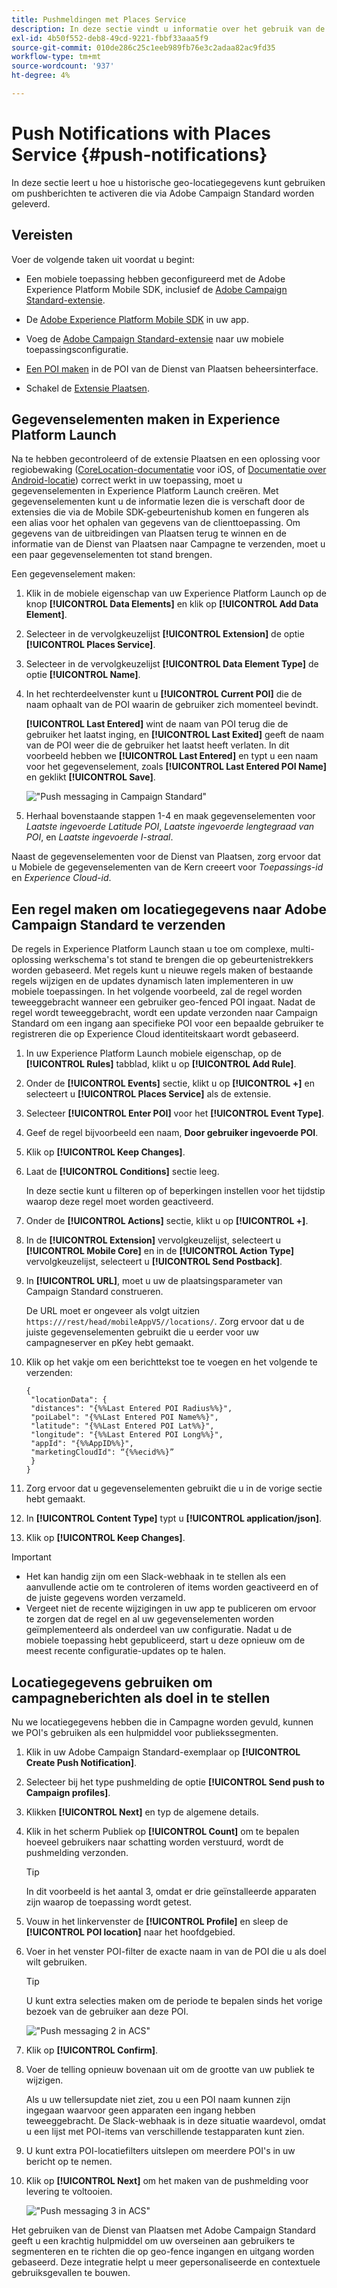 ```yaml
---
title: Pushmeldingen met Places Service
description: In deze sectie vindt u informatie over het gebruik van de Places Service met pushberichten in Campaign Standard.
exl-id: 4b50f552-deb8-49cd-9221-fbbf33aaa5f9
source-git-commit: 010de286c25c1eeb989fb76e3c2adaa82ac9fd35
workflow-type: tm+mt
source-wordcount: '937'
ht-degree: 4%

---
```


# Push Notifications with Places Service {#push-notifications}

In deze sectie leert u hoe u historische geo-locatiegegevens kunt gebruiken om pushberichten te activeren die via Adobe Campaign Standard worden geleverd.

## Vereisten

Voer de volgende taken uit voordat u begint:

* Een mobiele toepassing hebben geconfigureerd met de Adobe Experience Platform Mobile SDK, inclusief de [Adobe Campaign Standard-extensie](https://aep-sdks.gitbook.io/docs/using-mobile-extensions/adobe-campaign-standard).

* De [Adobe Experience Platform Mobile SDK](https://aep-sdks.gitbook.io/docs/getting-started/get-the-sdk) in uw app.
* Voeg de [Adobe Campaign Standard-extensie](https://aep-sdks.gitbook.io/docs/using-mobile-extensions/adobe-campaign-standard) naar uw mobiele toepassingsconfiguratie.

* [Een POI maken](/help/poi-mgmt-ui/create-a-poi-ui.md) in de POI van de Dienst van Plaatsen beheersinterface.

* Schakel de [Extensie Plaatsen](/help/places-ext-aep-sdks/places-extension/places-extension.md).


## Gegevenselementen maken in Experience Platform Launch

Na te hebben gecontroleerd of de extensie Plaatsen en een oplossing voor regiobewaking ([CoreLocation-documentatie](https://developer.apple.com/documentation/corelocation/monitoring_the_user_s_proximity_to_geographic_regions) voor iOS, of [Documentatie over Android-locatie](https://developer.android.com/training/location/geofencing)) correct werkt in uw toepassing, moet u gegevenselementen in Experience Platform Launch creëren. Met gegevenselementen kunt u de informatie lezen die is verschaft door de extensies die via de Mobile SDK-gebeurtenishub komen en fungeren als een alias voor het ophalen van gegevens van de clienttoepassing. Om gegevens van de uitbreidingen van Plaatsen terug te winnen en de informatie van de Dienst van Plaatsen naar Campagne te verzenden, moet u een paar gegevenselementen tot stand brengen.

Een gegevenselement maken:

1. Klik in de mobiele eigenschap van uw Experience Platform Launch op de knop **[!UICONTROL Data Elements]** en klik op **[!UICONTROL Add Data Element]**.
1. Selecteer in de vervolgkeuzelijst **[!UICONTROL Extension]** de optie **[!UICONTROL Places Service]**.
1. Selecteer in de vervolgkeuzelijst **[!UICONTROL Data Element Type]** de optie **[!UICONTROL Name]**.
1. In het rechterdeelvenster kunt u **[!UICONTROL Current POI]** die de naam ophaalt van de POI waarin de gebruiker zich momenteel bevindt.

   **[!UICONTROL Last Entered]** wint de naam van POI terug die de gebruiker het laatst inging, en **[!UICONTROL Last Exited]** geeft de naam van de POI weer die de gebruiker het laatst heeft verlaten. In dit voorbeeld hebben we **[!UICONTROL Last Entered]** en typt u een naam voor het gegevenselement, zoals **[!UICONTROL Last Entered POI Name]** en geklikt **[!UICONTROL Save]**.

   ![&quot;Push messaging in Campaign Standard&quot;](/help/assets/ACS_Push1.png)

1. Herhaal bovenstaande stappen 1-4 en maak gegevenselementen voor *Laatste ingevoerde Latitude POI*, *Laatste ingevoerde lengtegraad van POI*, en *Laatste ingevoerde I-straal*.

Naast de gegevenselementen voor de Dienst van Plaatsen, zorg ervoor dat u Mobiele de gegevenselementen van de Kern creeert voor *Toepassings-id* en *Experience Cloud-id*.

## Een regel maken om locatiegegevens naar Adobe Campaign Standard te verzenden

De regels in Experience Platform Launch staan u toe om complexe, multi-oplossing werkschema&#39;s tot stand te brengen die op gebeurtenistrekkers worden gebaseerd. Met regels kunt u nieuwe regels maken of bestaande regels wijzigen en de updates dynamisch laten implementeren in uw mobiele toepassingen. In het volgende voorbeeld, zal de regel worden teweeggebracht wanneer een gebruiker geo-fenced POI ingaat. Nadat de regel wordt teweeggebracht, wordt een update verzonden naar Campaign Standard om een ingang aan specifieke POI voor een bepaalde gebruiker te registreren die op Experience Cloud identiteitskaart wordt gebaseerd.

1. In uw Experience Platform Launch mobiele eigenschap, op de **[!UICONTROL Rules]** tabblad, klikt u op **[!UICONTROL Add Rule]**.
1. Onder de **[!UICONTROL Events]** sectie, klikt u op **[!UICONTROL +]** en selecteert u **[!UICONTROL Places Service]** als de extensie.
1. Selecteer **[!UICONTROL Enter POI]** voor het **[!UICONTROL Event Type]**.
1. Geef de regel bijvoorbeeld een naam, **Door gebruiker ingevoerde POI**.
1. Klik op **[!UICONTROL Keep Changes]**.
1. Laat de **[!UICONTROL Conditions]** sectie leeg.

   In deze sectie kunt u filteren op of beperkingen instellen voor het tijdstip waarop deze regel moet worden geactiveerd.

1. Onder de **[!UICONTROL Actions]** sectie, klikt u op **[!UICONTROL +]**.
1. In de **[!UICONTROL Extension]** vervolgkeuzelijst, selecteert u **[!UICONTROL Mobile Core]** en in de **[!UICONTROL Action Type]** vervolgkeuzelijst, selecteert u **[!UICONTROL Send Postback]**.
1. In **[!UICONTROL URL]**, moet u uw de plaatsingsparameter van Campaign Standard construeren.

   De URL moet er ongeveer als volgt uitzien `https:///rest/head/mobileAppV5//locations/`.
Zorg ervoor dat u de juiste gegevenselementen gebruikt die u eerder voor uw campagneserver en pKey hebt gemaakt.

1. Klik op het vakje om een berichttekst toe te voegen en het volgende te verzenden:

   ```
   {
    "locationData": {
    "distances": "{%%Last Entered POI Radius%%}",
    "poiLabel": "{%%Last Entered POI Name%%}",
    "latitude": "{%%Last Entered POI Lat%%}",
    "longitude": "{%%Last Entered POI Long%%}",
    "appId": "{%%AppID%%}",
    "marketingCloudId": “{%%ecid%%}”
    }
   }
   ```

1. Zorg ervoor dat u gegevenselementen gebruikt die u in de vorige sectie hebt gemaakt.
1. In **[!UICONTROL Content Type]** typt u **[!UICONTROL application/json]**.
1. Klik op **[!UICONTROL Keep Changes]**.

>[!IMPORTANT]
>
>* Het kan handig zijn om een Slack-webhaak in te stellen als een aanvullende actie om te controleren of items worden geactiveerd en of de juiste gegevens worden verzameld.
>* Vergeet niet de recente wijzigingen in uw app te publiceren om ervoor te zorgen dat de regel en al uw gegevenselementen worden geïmplementeerd als onderdeel van uw configuratie. Nadat u de mobiele toepassing hebt gepubliceerd, start u deze opnieuw om de meest recente configuratie-updates op te halen.


## Locatiegegevens gebruiken om campagneberichten als doel in te stellen

Nu we locatiegegevens hebben die in Campagne worden gevuld, kunnen we POI&#39;s gebruiken als een hulpmiddel voor publiekssegmenten.

1. Klik in uw Adobe Campaign Standard-exemplaar op **[!UICONTROL Create Push Notification]**.
1. Selecteer bij het type pushmelding de optie **[!UICONTROL Send push to Campaign profiles]**.
1. Klikken **[!UICONTROL Next]** en typ de algemene details.
1. Klik in het scherm Publiek op **[!UICONTROL Count]** om te bepalen hoeveel gebruikers naar schatting worden verstuurd, wordt de pushmelding verzonden.

   >[!TIP]
   >
   >In dit voorbeeld is het aantal 3, omdat er drie geïnstalleerde apparaten zijn waarop de toepassing wordt getest.

1. Vouw in het linkervenster de **[!UICONTROL Profile]** en sleep de **[!UICONTROL POI location]** naar het hoofdgebied.
1. Voer in het venster POI-filter de exacte naam in van de POI die u als doel wilt gebruiken.

   >[!TIP]
   >
   >U kunt extra selecties maken om de periode te bepalen sinds het vorige bezoek van de gebruiker aan deze POI.

   ![&quot;Push messaging 2 in ACS&quot;](/help/assets/ACS_push2.png)

1. Klik op **[!UICONTROL Confirm]**.
1. Voer de telling opnieuw bovenaan uit om de grootte van uw publiek te wijzigen.

   Als u uw tellersupdate niet ziet, zou u een POI naam kunnen zijn ingegaan waarvoor geen apparaten een ingang hebben teweeggebracht. De Slack-webhaak is in deze situatie waardevol, omdat u een lijst met POI-items van verschillende testapparaten kunt zien.

1. U kunt extra POI-locatiefilters uitslepen om meerdere POI&#39;s in uw bericht op te nemen.
1. Klik op **[!UICONTROL Next]** om het maken van de pushmelding voor levering te voltooien.

   ![&quot;Push messaging 3 in ACS&quot;](/help/assets/ACS_push3.png)

Het gebruiken van de Dienst van Plaatsen met Adobe Campaign Standard geeft u een krachtig hulpmiddel om uw overseinen aan gebruikers te segmenteren en te richten die op geo-fence ingangen en uitgang worden gebaseerd. Deze integratie helpt u meer gepersonaliseerde en contextuele gebruiksgevallen te bouwen.
